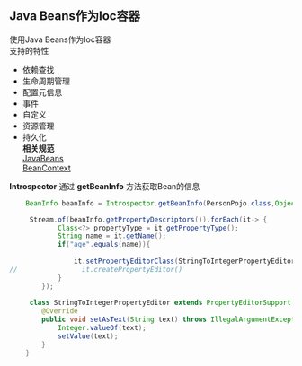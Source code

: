 ## **Java Beans作为Ioc容器**
使用Java Beans作为Ioc容器  
支持的特性  
 * 依赖查找
 * 生命周期管理
 * 配置元信息
 * 事件
 * 自定义
 * 资源管理
 * 持久化  
**相关规范**  
[JavaBeans](https://www.oracle.com/technetwork/java/javase/tech/index-jsp-138795.html)  
[BeanContext](https://docs.oracle.com/javase/8/docs/technotes/guides/beans/spec/beancontext.html)

**Introspector** 通过 **getBeanInfo** 方法获取Bean的信息
```java
    BeanInfo beanInfo = Introspector.getBeanInfo(PersonPojo.class,Object.class);

     Stream.of(beanInfo.getPropertyDescriptors()).forEach(it-> {
            Class<?> propertyType = it.getPropertyType();
            String name = it.getName();
            if("age".equals(name)){
                
                it.setPropertyEditorClass(StringToIntegerPropertyEditor.class);
//                it.createPropertyEditor()
            }
        });
    
     class StringToIntegerPropertyEditor extends PropertyEditorSupport {
        @Override
        public void setAsText(String text) throws IllegalArgumentException {
            Integer.valueOf(text);
            setValue(text);
        }
    }
```